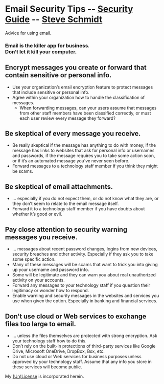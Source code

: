 
# Email Security Tips -- [Security Guide](..) -- [Steve Schmidt](/)
Advice for using email.

<h3>Email is the killer app for business.<br />
Don’t let it kill your computer.</h3>

## Encrypt messages you create or forward that contain sensitive or personal info.
- Use your organization’s email encryption feature to protect messages that include sensitive or personal info.
- Agree within your organization how to handle the classification of messages.
    - When forwarding messages, can your users assume that messages from other staff members have been classified correctly, or must each user review every message they forward?

## Be skeptical of every message you receive.
- Be really skeptical if the message has anything to do with money, if the message has links to websites that ask for personal info or usernames and passwords, if the message requires you to take some action soon, or if it’s an automated message you’ve never seen before.
- Forward messages to a technology staff member if you think they might be scams.

## Be skeptical of email attachments.
- … especially if you do not expect them, or do not know what they are, or they don’t seem to relate to the email message itself.
- Forward it to a technology staff member if you have doubts about whether it’s good or evil.

## Pay close attention to security warning messages you receive.
- … messages about recent password changes, logins from new devices, security breaches and other activity. Especially if they ask you to take some specific action.
- Many of these messages will be scams that want to trick you into giving up your username and password info.
- Some will be legitimate and they can warn you about real unauthorized activity on your accounts.
- Forward any messages to your technology staff if you question their legitimacy or wonder how to respond.
- Enable warning and security messages in the websites and services you use when given the option. Especially in banking and financial services.

## Don’t use cloud or Web services to exchange files too large to email.
- … unless the files themselves are protected with strong encryption. Ask your technology staff how to do this.
- Don’t rely on the built-in protections of third-party services like Google Drive, Microsoft OneDrive, DropBox, Box, etc.
- Do not use cloud or Web services for business purposes unless approved by your technology staff. Assume that any info you store in these services will become public.

My [(Un)License](/UNLICENSE) is incorporated herein.
